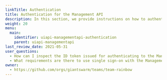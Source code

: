 ```yaml
---
linkTitle: Authentication
title: Authentication for the Management API
description: In this section, we provide instructions on how to authenticate for the Management API, both as a user and in an automation context. We also provide some technical background information and requirements for new customers.
weight: 20
menu:
  main:
    identifier: uiapi-managementapi-authentication
    parent: uiapi-managementapi
last_review_date: 2021-05-31
user_questions:
  - How can I inspect the ID token issued for authenticating to the Management API?
  - What requirements are there to use single sign-on with the Management API?
owner:
  - https://github.com/orgs/giantswarm/teams/team-rainbow
---
```

